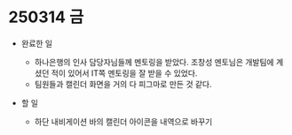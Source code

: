 # 250314 금


- 완료한 일
    - 하나은행의 인사 담당자님들께 멘토링을 받았다. 조창성 멘토님은 개발팀에 계셨던 적이 있어서 IT쪽 멘토링을 잘 받을 수 있었다.
    - 팀원들과 캘린더 화면을 거의 다 피그마로 만든 것 같다.


- 할 일 
    - 하단 내비게이션 바의 캘린더 아이콘을 내역으로 바꾸기
